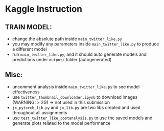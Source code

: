 # Kaggle Instruction

## TRAIN MODEL:
- change the absolute path inside `main_twitter_like.py`
- you may modify any parameters inside `main_twitter_like.py` to produce a different model 
- run `main_twitter_like.py`, and it should auto generate models and predictions under `output/` folder (autogenerated)

## Misc:
- uncomment analysis inside `main_twitter_like.py` to see model effectiveness
- use `twitter_thumbnail_downloader.ipynb` to download images (WARNING: > 2G) => not used in this submission
- `jx_pytorch_lib.py` and `jx_lib.py` are two libs created and used throughout all assignments
- use `test_twitter_like_postanalysis.py` to use the saved models and generate plots related to the model performance

